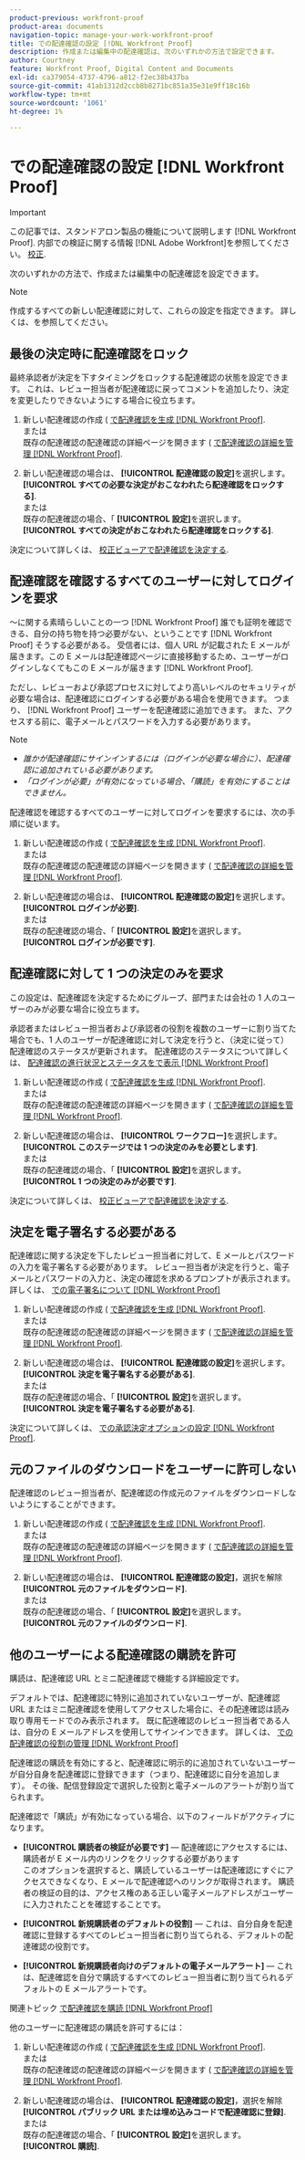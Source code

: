 ```yaml
---
product-previous: workfront-proof
product-area: documents
navigation-topic: manage-your-work-workfront-proof
title: での配達確認の設定 [!DNL Workfront Proof]
description: 作成または編集中の配達確認は、次のいずれかの方法で設定できます。
author: Courtney
feature: Workfront Proof, Digital Content and Documents
exl-id: ca379054-4737-4796-a812-f2ec38b437ba
source-git-commit: 41ab1312d2ccb8b8271bc851a35e31e9ff18c16b
workflow-type: tm+mt
source-wordcount: '1061'
ht-degree: 1%

---
```


# での配達確認の設定 [!DNL Workfront Proof]

>[!IMPORTANT]
>
>この記事では、スタンドアロン製品の機能について説明します [!DNL Workfront Proof]. 内部での検証に関する情報 [!DNL Adobe Workfront]を参照してください。 [校正](../../../review-and-approve-work/proofing/proofing.md).

次のいずれかの方法で、作成または編集中の配達確認を設定できます。

>[!NOTE]
>
>作成するすべての新しい配達確認に対して、これらの設定を指定できます。 詳しくは、を参照してください。

## 最後の決定時に配達確認をロック

最終承認者が決定を下すタイミングをロックする配達確認の状態を設定できます。 これは、レビュー担当者が配達確認に戻ってコメントを追加したり、決定を変更したりできないようにする場合に役立ちます。

1. 新しい配達確認の作成 ( [で配達確認を生成 [!DNL Workfront Proof]](../../../workfront-proof/wp-work-proofsfiles/create-proofs-and-files/generate-proofs.md).\
   または\
   既存の配達確認の配達確認の詳細ページを開きます ( [で配達確認の詳細を管理 [!DNL Workfront Proof]](../../../workfront-proof/wp-work-proofsfiles/manage-your-work/manage-proof-details.md).

1. 新しい配達確認の場合は、 **[!UICONTROL 配達確認の設定]**&#x200B;を選択します。 **[!UICONTROL すべての必要な決定がおこなわれたら配達確認をロックする]**.\
   または\
   既存の配達確認の場合、「 **[!UICONTROL 設定]**&#x200B;を選択します。 **[!UICONTROL すべての決定がおこなわれたら配達確認をロックする]**.

決定について詳しくは、 [校正ビューアで配達確認を決定する](../../../review-and-approve-work/proofing/reviewing-proofs-within-workfront/make-a-decision-on-a-proof/make-decisions-on-proof.md).

## 配達確認を確認するすべてのユーザーに対してログインを要求

～に関する素晴らしいことの一つ [!DNL Workfront Proof] 誰でも証明を確認できる、自分の持ち物を持つ必要がない、ということです [!DNL Workfront Proof] そうする必要がある。 受信者には、個人 URL が記載された E メールが届きます。この E メールは配達確認ページに直接移動するため、ユーザーがログインしなくてもこの E メールが届きます [!DNL Workfront Proof].

ただし、レビューおよび承認プロセスに対してより高いレベルのセキュリティが必要な場合は、配達確認にログインする必要がある場合を使用できます。 つまり、 [!DNL Workfront Proof] ユーザーを配達確認に追加できます。 また、アクセスする前に、電子メールとパスワードを入力する必要があります。

>[!NOTE]
>
>* *誰かが配達確認にサインインするには（ログインが必要な場合に）、配達確認に追加されている必要があります。*
>* *「ログインが必要」が有効になっている場合、「購読」を有効にすることはできません。*


配達確認を確認するすべてのユーザーに対してログインを要求するには、次の手順に従います。

1. 新しい配達確認の作成 ( [で配達確認を生成 [!DNL Workfront Proof]](../../../workfront-proof/wp-work-proofsfiles/create-proofs-and-files/generate-proofs.md).\
   または\
   既存の配達確認の配達確認の詳細ページを開きます ( [で配達確認の詳細を管理 [!DNL Workfront Proof]](../../../workfront-proof/wp-work-proofsfiles/manage-your-work/manage-proof-details.md).

1. 新しい配達確認の場合は、 **[!UICONTROL 配達確認の設定]**&#x200B;を選択します。 **[!UICONTROL ログインが必要]**.\
   または\
   既存の配達確認の場合、「 **[!UICONTROL 設定]**&#x200B;を選択します。 **[!UICONTROL ログインが必要です]**.

## 配達確認に対して 1 つの決定のみを要求

この設定は、配達確認を決定するためにグループ、部門または会社の 1 人のユーザーのみが必要な場合に役立ちます。

承認者またはレビュー担当者および承認者の役割を複数のユーザーに割り当てた場合でも、1 人のユーザーが配達確認に対して決定を行うと、（決定に従って）配達確認のステータスが更新されます。 配達確認のステータスについて詳しくは、 [配達確認の進行状況とステータスをで表示 [!DNL Workfront Proof]](../../../workfront-proof/wp-work-proofsfiles/manage-your-work/view-progress-and-status-of-proof.md)

1. 新しい配達確認の作成 ( [で配達確認を生成 [!DNL Workfront Proof]](../../../workfront-proof/wp-work-proofsfiles/create-proofs-and-files/generate-proofs.md).\
   または\
   既存の配達確認の配達確認の詳細ページを開きます ( [で配達確認の詳細を管理 [!DNL Workfront Proof]](../../../workfront-proof/wp-work-proofsfiles/manage-your-work/manage-proof-details.md).

1. 新しい配達確認の場合は、 **[!UICONTROL ワークフロー]**&#x200B;を選択します。 **[!UICONTROL このステージでは 1 つの決定のみを必要とします]**.\
   または\
   既存の配達確認の場合、「 **[!UICONTROL 設定]**&#x200B;を選択します。 **[!UICONTROL 1 つの決定のみが必要です]**.

決定について詳しくは、 [校正ビューアで配達確認を決定する](../../../review-and-approve-work/proofing/reviewing-proofs-within-workfront/make-a-decision-on-a-proof/make-decisions-on-proof.md#making-a-decision-on-a-proof).

## 決定を電子署名する必要がある

配達確認に関する決定を下したレビュー担当者に対して、E メールとパスワードの入力を電子署名する必要があります。 レビュー担当者が決定を行うと、電子メールとパスワードの入力と、決定の確認を求めるプロンプトが表示されます。 詳しくは、 [での電子署名について [!DNL Workfront Proof]](../../../workfront-proof/wp-acct-admin/managing-security/electronic-sigs-in-wp.md)

1. 新しい配達確認の作成 ( [で配達確認を生成 [!DNL Workfront Proof]](../../../workfront-proof/wp-work-proofsfiles/create-proofs-and-files/generate-proofs.md).\
   または\
   既存の配達確認の配達確認の詳細ページを開きます ( [で配達確認の詳細を管理 [!DNL Workfront Proof]](../../../workfront-proof/wp-work-proofsfiles/manage-your-work/manage-proof-details.md).

1. 新しい配達確認の場合は、 **[!UICONTROL 配達確認の設定]**&#x200B;を選択します。 **[!UICONTROL 決定を電子署名する必要がある]**.\
   または\
   既存の配達確認の場合、「 **[!UICONTROL 設定]**&#x200B;を選択します。 **[!UICONTROL 決定を電子署名する必要がある]**.

決定について詳しくは、 [での承認決定オプションの設定 [!DNL Workfront Proof]](../../../workfront-proof/wp-acct-admin/account-settings/configure-approval-decision-in-wp.md).

## 元のファイルのダウンロードをユーザーに許可しない

配達確認のレビュー担当者が、配達確認の作成元のファイルをダウンロードしないようにすることができます。

1. 新しい配達確認の作成 ( [で配達確認を生成 [!DNL Workfront Proof]](../../../workfront-proof/wp-work-proofsfiles/create-proofs-and-files/generate-proofs.md).\
   または\
   既存の配達確認の配達確認の詳細ページを開きます ( [で配達確認の詳細を管理 [!DNL Workfront Proof]](../../../workfront-proof/wp-work-proofsfiles/manage-your-work/manage-proof-details.md).

1. 新しい配達確認の場合は、 **[!UICONTROL 配達確認の設定]**，選択を解除 **[!UICONTROL 元のファイルをダウンロード]**.\
   または\
   既存の配達確認の場合、「 **[!UICONTROL 設定]**&#x200B;を選択します。 **[!UICONTROL 元のファイルのダウンロード]**.

## 他のユーザーによる配達確認の購読を許可

購読は、配達確認 URL とミニ配達確認で機能する詳細設定です。

デフォルトでは、配達確認に特別に追加されていないユーザーが、配達確認 URL またはミニ配達確認を使用してアクセスした場合に、その配達確認は読み取り専用モードでのみ表示されます。 既に配達確認のレビュー担当者である人は、自分の E メールアドレスを使用してサインインできます。 詳しくは、 [での配達確認の役割の管理 [!DNL Workfront Proof]](../../../workfront-proof/wp-work-proofsfiles/share-proofs-and-files/manage-proof-roles.md)

配達確認の購読を有効にすると、配達確認に明示的に追加されていないユーザーが自分自身を配達確認に登録できます（つまり、配達確認に自分を追加します）。 その後、配信登録設定で選択した役割と電子メールのアラートが割り当てられます。

配達確認で「購読」が有効になっている場合、以下のフィールドがアクティブになります。

* **[!UICONTROL 購読者の検証が必要です]**  — 配達確認にアクセスするには、購読者が E メール内のリンクをクリックする必要があります\
   このオプションを選択すると、購読しているユーザーは配達確認にすぐにアクセスできなくなり、E メールで配達確認へのリンクが取得されます。 購読者の検証の目的は、アクセス権のある正しい電子メールアドレスがユーザーに入力されたことを確認することです。

* **[!UICONTROL 新規購読者のデフォルトの役割]**  — これは、自分自身を配達確認に登録するすべてのレビュー担当者に割り当てられる、デフォルトの配達確認の役割です。
* **[!UICONTROL 新規購読者向けのデフォルトの電子メールアラート]**  — これは、配達確認を自分で購読するすべてのレビュー担当者に割り当てられるデフォルトの E メールアラートです。

関連トピック [で配達確認を購読 [!DNL Workfront Proof]](../../../workfront-proof/wp-work-proofsfiles/share-proofs-and-files/subscribe-to-proof.md)

他のユーザーに配達確認の購読を許可するには：

1. 新しい配達確認の作成 ( [で配達確認を生成 [!DNL Workfront Proof]](../../../workfront-proof/wp-work-proofsfiles/create-proofs-and-files/generate-proofs.md).\
   または\
   既存の配達確認の配達確認の詳細ページを開きます ( [で配達確認の詳細を管理 [!DNL Workfront Proof]](../../../workfront-proof/wp-work-proofsfiles/manage-your-work/manage-proof-details.md).

1. 新しい配達確認の場合は、 **[!UICONTROL 配達確認の設定]**，選択を解除 **[!UICONTROL パブリック URL または埋め込みコードで配達確認に登録]**.\
   または\
   既存の配達確認の場合、「 **[!UICONTROL 設定]**&#x200B;を選択します。 **[!UICONTROL 購読]**.
